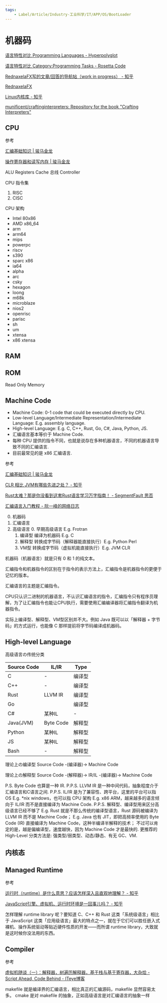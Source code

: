 ```yaml
---
tags:
    - Label/Article/Industry-工业科学/IT/APP/OS/BootLoader
---
```


# 机器码

[语言特性对比 Programming Languages - Hyperpolyglot](https://hyperpolyglot.org/)

[语言特性对比 Category:Programming Tasks - Rosetta Code](https://rosettacode.org/wiki/Category:Programming_Tasks)

[RednaxelaFX写的文章/回答的导航帖（work in progress） - 知乎](https://zhuanlan.zhihu.com/p/25042028)

[RednaxelaFX](https://www.iteye.com/blog/user/rednaxelafx)

[Linux内核库 - 知乎](https://www.zhihu.com/people/cheng-xu-yuan-mian-shi-zhi-nan/posts)

[munificent/craftinginterpreters: Repository for the book "Crafting Interpreters"](https://github.com/munificent/craftinginterpreters)




## CPU

参考

[汇编基础知识 | 骏马金龙](https://www.junmajinlong.com/assembly/assembly_basis/)

[操作寄存器和读写内存 | 骏马金龙](https://www.junmajinlong.com/assembly/assembly_register/)


ALU
Registers
Cache
总线
Controller

CPU 指令集

1. RISC
2. CISC

CPU 架构

- Intel 80x86
- AMD x86_64
- arm
- arm64
- mips
- powerpc
- riscv
- s390
- sparc x86
- ia64
- alpha
- arc
- csky
- hexagon
- loong
- m68k
- microblaze
- nios2
- openrisc
- parisc
- sh
- um
- xtensa
- x86 xtensa





## RAM


## ROM

Read Only Memory


## Machine Code

- Machine Code: 0-1 code that could be executed directly by CPU.
- Low-level Language/Intermediate Representation/Intermediate Language: E.g. assembly language.
- High-level Language: E.g. C, C++, Rust, Go, C#, Java, Python, JS.
- 汇编语言基本等价于 Machine Code.
- 每种 CPU 提供的指令不同，也就是说存在多种机器语言，不同的机器语言导致不同的汇编语言.
- 目前最常见的是 x86 汇编语言.

参考

[汇编基础知识 | 骏马金龙](https://www.junmajinlong.com/assembly/assembly_basis/)

[CLR 相比 JVM有哪些先进之处？ - 知乎](https://www.zhihu.com/question/39400401)

[Rust太难？那是你没看到这套Rust语言学习万字指南！ - SegmentFault 思否](https://segmentfault.com/a/1190000038658674)

[汇编语言入门教程 - 阮一峰的网络日志](https://www.ruanyifeng.com/blog/2018/01/assembly-language-primer.html)


0. 机器码
1. 汇编语言
2. 高级语言
    0. 早期高级语言 E.g. Frotran
    1. 编译型 编译为机器码 E.g. C
    2. 解释型 转换成字节码（解释器能直接执行）E.g. Python Perl
    3. VM型 转换成字节码（虚拟机能直接执行）E.g. JVM CLR

机器码（机器语言）就是只有 0 和 1 的纯文本。

汇编指令和机器指令的区别在于指令的表示方法上，汇编指令是机器指令的更便于记忆的版本。

汇编语言的主题是汇编指令。

CPU只认识二进制的机器语言，不认识汇编语言的指令，汇编指令只有程序员理解，为了让汇编指令也能让CPU执行，需要使用汇编编译器将汇编指令翻译为机器指令。

实际上编译型、解释型、VM型区别并不大。例如 Java 既可以以「解释器 + 字节码」的方式运行，也能像 C 那样提前将字节码编译成机器码。




## High-level Language

高级语言の传统分类

| Source Code |   IL/IR   |  Type  |
| ----------- | --------- | ------ |
| C           | -         | 编译型 |
| C++         | -         | 编译型 |
| Rust        | LLVM IR   | 编译型 |
| Go          |           | 编译型 |
| C#          | 某种IL    | -      |
| Java(JVM)   | Byte Code | 解释型 |
| Python      | 某种IL    | 解释型 |
| JS          | 某种IL    | 解释型 |
| Bash        | -         | 解释型 |

理论上の编译型
Source Code -(编译器)-> Machine Code

理论上の解释型
Source Code -(解释器)-> IR/IL -(编译器)-> Machine Code

P.S. Byte Code 也算是一种 IR.
P.P.S. LLVM IR 是一种中间代码，抽象程度介于汇编语言和C语言之间.
P.P.S. IL/IR 是为了兼容性、跨平台，这里的平台可以指 OS E.g. *nix windows，也可以指 CPU 架构 E.g. x86 ARM，越来越多的语言倾向于 IL/IR 而不是直接编译为 Machine Code.
P.P.S. 解释型、编译型用来区分高级语言已经不够了
    E.g. Rust 就是不那么传统的编译型语言，Rust 源码被编译为 LLVM IR 而不是 Machine Code；
    E.g. Java 也有 JIT，即把高频率使用的 Byte Code (IR) 直接编译为 Machine Code，这种半编译半解释的技术；
    不过可以肯定的是，越是偏编译型，速度越快，因为 Machine Code 才是最快的.
    更推荐的 High-Level 分类方法是: 强类型/弱类型、动态/静态、有无 GC、VM.




## 内核态


## Managed Runtime

参考

[运行时（runtime）是什么意思？应该怎样深入且直观地理解？ - 知乎](https://www.zhihu.com/question/20607178)

[JavaScript引擎、虚拟机、运行时环境是一回事儿吗？ - 知乎](https://www.zhihu.com/question/39499036/answer/81707112)


怎样理解 runtime library 呢？要知道 C、C++ 和 Rust 这类「系统级语言」相比于 JavaScript 这类「应用级语言」最大的特点之一，就在于它们可以胜任嵌入式裸机、操作系统驱动等贴近硬件性质的开发——而所谓 runtime library，大致就是这时候你没法用的东西。

## Compiler

参考

[虚拟机随谈（一）：解释器，树遍历解释器，基于栈与基于寄存器，大杂烩 - Script Ahead, Code Behind - ITeye博客](https://www.iteye.com/blog/rednaxelafx-492667)

makefile 就是编译界的汇编语言，相比真正的汇编源码，makefile 显然容易太多。
cmake 是对 makefile 的抽象，正如高级语言是对汇编语言的抽象一样
